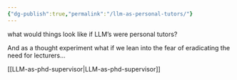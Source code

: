 ```yaml
---
{"dg-publish":true,"permalink":"/llm-as-personal-tutors/"}
---
```



what would things look like if LLM’s were personal tutors? 

And as a thought experiment what if we lean into the fear of eradicating the need for lecturers...

[[LLM-as-phd-supervisor\|LLM-as-phd-supervisor]]